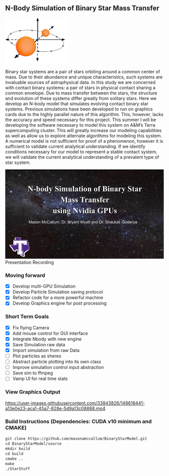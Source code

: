 ## N-Body Simulation of Binary Star Mass Transfer

<img src="/images/logo.jpg" width="200" />

Binary star systems are a pair of stars orbiting around a common center of mass. Due to their abundance and unique 
characteristics, such systems are invaluable sources of astrophysical data. In this study we are concerned with contact binary 
systems: a pair of stars in physical contact sharing a common envelope. Due to mass transfer between the stars, the structure 
and evolution of these systems differ greatly from solitary stars. Here we develop an N-body model that simulates evolving 
contact binary star systems. Previous simulations have been developed to run on graphics cards due to the highly parallel 
nature of this algorithm. This, however, lacks the accuracy and speed necessary for this project. This summer I will be 
developing the software necessary to model this system on A&M’s Terra supercomputing cluster. This will greatly increase our 
modeling capabilities as well as allow us to explore alternate algorithms for modeling this system. A numerical model is not 
sufficient for proof of a phenomenon, however it is sufficient to validate current analytical understanding. If we identify 
conditions necessary for our model to represent a stable contact system, we will validate the current analytical understanding 
of a prevalent type of star system.

[![Presentation](/images/thumbnail.jpg)](https://youtu.be/CefOApx5AQI "Presentation Recording - Click to Watch!")
Presentation Recording

### Moving forward
- [X] Develop multi-GPU Simulation
- [X] Develop Particle Simulation saving protocol
- [X] Refactor code for a more powerful machine
- [X] Develop Graphics engine for post processing

### Short Term Goals
- [X] Fix flying Camera
- [X] Add mouse control for GUI interface 
- [X] Integrate Nbody with new engine
- [X] Save Simulation raw data
- [X] Import simulation from raw Data
- [ ] Plot particles as sheres
- [ ] Abstract particle plotting into its own class
- [ ] Improve simulation control input abstraction
- [ ] Save sim to ffmpeg
- [ ] Vamp UI for real time stats

### View Graphics Output
https://user-images.githubusercontent.com/33843826/148618441-a13e0e23-aca1-45a7-828e-5d9a13c08888.mp4

### Build Instructions  (Dependencies: CUDA v10 minimum and CMAKE)
    git clone https://github.com/masonamccallum/BinaryStarModel.git
    cd BinaryStarModel/source
    mkdir build
    cd build
    cmake ..
    make
    ./StarStuff
